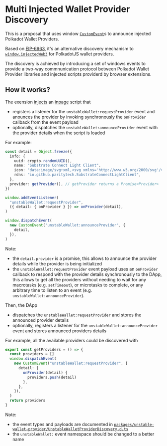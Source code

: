 # Multi Injected Wallet Provider Discovery

This is a proposal that uses window [`CustomEvent`](https://developer.mozilla.org/en-US/docs/Web/API/CustomEvent)s to announce injected Polkadot Wallet Providers.

Based on [EIP-6963](https://eips.ethereum.org/EIPS/eip-6963), it's an alternative discovery mechanism to [`window.injectedWeb3`](https://github.com/polkadot-js/extension?tab=readme-ov-file#injection-information) for PolkadotJS wallet providers.

The discovery is achieved by introducing a set of windows events to provide a two-way commnunication protocol between Polkadot Wallet Provider libraries and injected scripts providerd by browser extensions.

## How it works?

The exension [injects](/projects/wallet-template/src/content/index.ts#L4) an [inpage](/projects/wallet-template/src/inpage/index.ts#L55) script that

- registers a listener for the `unstableWallet:requestProvider` event and anounces the provider by invoking synchronously the `onProvider` callback from the event payload
- optionally, dispatches the `unstableWallet:announceProvider` event with the provider details when the script is loaded

For example:

```ts
const detail = Object.freeze({
  info: {
    uuid: crypto.randomUUID(),
    name: "Substrate Connect Light Client",
    icon: "data:image/svg+xml,<svg xmlns='http://www.w3.org/2000/svg'/>",
    rdns: "io.github.paritytech.SubstrateConnectLightClient",
  },
  provider: getProvider(), // getProvider returns a Promise<Provider>
})

window.addEventListener(
  "unstableWallet:requestProvider",
  ({ detail: { onProvider } }) => onProvider(detail),
)

window.dispatchEvent(
  new CustomEvent("unstableWallet:announceProvider", {
    detail,
  }),
)
```

Note:

- the `detail.provider` is a promise, this allows to announce the provider details while the provider is being initialized
- the `unstableWallet:requestProvider` event payload uses an `onProvider` callback to respond with the provider details synchronously to the DApp, this allows to get all the providers without needing to wait for any macrotasks (e.g. `setTimeout`), or microtasks to complete, or any arbitrary time to listen to an event (e.g. `unstableWallet:announceProvider`).

Then, the DApp

- dispatches the `unstableWallet:requestProvider` and stores the announced provider details
- optionally, registers a listener for the `unstableWallet:announceProvider` event and stores announced providers details

For example, all the available providers could be discovered with

```ts
export const getProviders = () => {
  const providers = []
  window.dispatchEvent(
    new CustomEvent("unstableWallet:requestProvider", {
      detail: {
        onProvider(detail) {
          providers.push(detail)
        },
      },
    }),
  )
  return providers
}
```

Note:

- the event types and payloads are documented in [`packages/unstable-wallet-provider/UnstableWalletProviderDiscovery.d.ts`](/packages/unstable-wallet-provider/UnstableWalletProviderDiscovery.d.ts)
- the `unstableWallet:` event namespace should be changed to a better name
